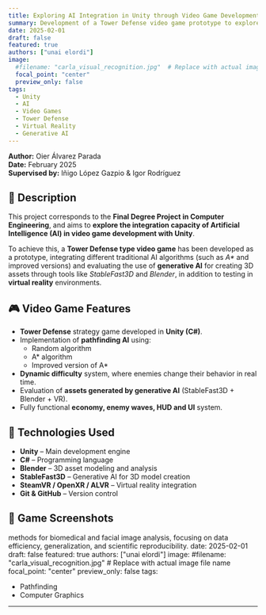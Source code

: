 ```yaml
---
title: Exploring AI Integration in Unity through Video Game Development 🎮
summary: Development of a Tower Defense video game prototype to explore the integration capacity of Artificial Intelligence in video game development with Unity, including traditional AI algorithms and generative AI for 3D asset creation.
date: 2025-02-01
draft: false
featured: true
authors: ["unai elordi"]
image:
  #filename: "carla_visual_recognition.jpg"  # Replace with actual image file name
  focal_point: "center"
  preview_only: false
tags:
  - Unity
  - AI
  - Video Games
  - Tower Defense
  - Virtual Reality
  - Generative AI
---
```


**Author:** Oier Álvarez Parada  
**Date:** February 2025  
**Supervised by:** Iñigo López Gazpio & Igor Rodríguez  

## 🧠 Description

This project corresponds to the **Final Degree Project in Computer Engineering**, and aims to **explore the integration capacity of Artificial Intelligence (AI) in video game development with Unity**.

To achieve this, a **Tower Defense type video game** has been developed as a prototype, integrating different traditional AI algorithms (such as *A\** and improved versions) and evaluating the use of **generative AI** for creating 3D assets through tools like *StableFast3D* and *Blender*, in addition to testing in **virtual reality** environments.



## 🎮 Video Game Features

- **Tower Defense** strategy game developed in **Unity (C#)**.  
- Implementation of **pathfinding AI** using:
  - Random algorithm
  - A* algorithm
  - Improved version of A*
- **Dynamic difficulty** system, where enemies change their behavior in real time.
- Evaluation of **assets generated by generative AI** (StableFast3D + Blender + VR).
- Fully functional **economy, enemy waves, HUD and UI** system.



## 🧩 Technologies Used

- **Unity** – Main development engine  
- **C#** – Programming language  
- **Blender** – 3D asset modeling and analysis  
- **StableFast3D** – Generative AI for 3D model creation  
- **SteamVR / OpenXR / ALVR** – Virtual reality integration  
- **Git & GitHub** – Version control  



## 📸 Game Screenshots

methods for biomedical and facial image analysis, focusing on data efficiency, generalization, and scientific reproducibility.
date: 2025-02-01
draft: false
featured: true
authors: ["unai elordi"]
image:
  #filename: "carla_visual_recognition.jpg"  # Replace with actual image file name
  focal_point: "center"
  preview_only: false
tags:

  - Pathfinding
  - Computer Graphics
---




